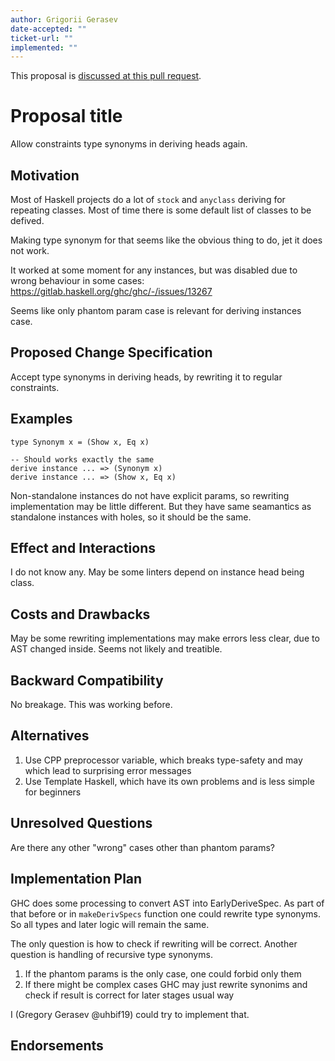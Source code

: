 ```yaml
---
author: Grigorii Gerasev
date-accepted: ""
ticket-url: ""
implemented: ""
---
```


This proposal is [discussed at this pull request](https://github.com/ghc-proposals/ghc-proposals/pull/597).

# Proposal title

Allow constraints type synonyms in deriving heads again.

## Motivation

Most of Haskell projects do a lot of `stock` and `anyclass` deriving
for repeating classes. Most of time there is some default list
of classes to be defived.

Making type synonym for that seems like the obvious thing to do,
jet it does not work.

It worked at some moment for any instances,
but was disabled due to wrong behaviour in some cases:
https://gitlab.haskell.org/ghc/ghc/-/issues/13267

Seems like only phantom param case is relevant for deriving instances case.

## Proposed Change Specification

Accept type synonyms in deriving heads, by rewriting it to regular constraints.

## Examples

```
type Synonym x = (Show x, Eq x)

-- Should works exactly the same
derive instance ... => (Synonym x)
derive instance ... => (Show x, Eq x)
```

Non-standalone instances do not have explicit params,
so rewriting implementation may be little different.
But they have same seamantics as standalone instances with holes,
so it should be the same.

## Effect and Interactions

I do not know any.
May be some linters depend on instance head being class.

## Costs and Drawbacks

May be some rewriting implementations may make errors less clear,
due to AST changed inside. Seems not likely and treatible.

## Backward Compatibility

No breakage. This was working before.

## Alternatives

1. Use CPP preprocessor variable, which breaks type-safety
   and may which lead to surprising error messages
2. Use Template Haskell, which have its own problems and is less simple for beginners

## Unresolved Questions

Are there any other "wrong" cases other than phantom params?

## Implementation Plan

GHC does some processing to convert AST into EarlyDeriveSpec.
As part of that before or in `makeDerivSpecs` function
one could rewrite type synonyms. So all types and later logic
will remain the same.

The only question is how to check if rewriting will be correct.
Another question is handling of recursive type synonyms.

1. If the phantom params is the only case, one could forbid only them
2. If there might be complex cases GHC may just rewrite synonims and
   check if result is correct for later stages usual way

I (Gregory Gerasev @uhbif19) could try to implement that.

## Endorsements

